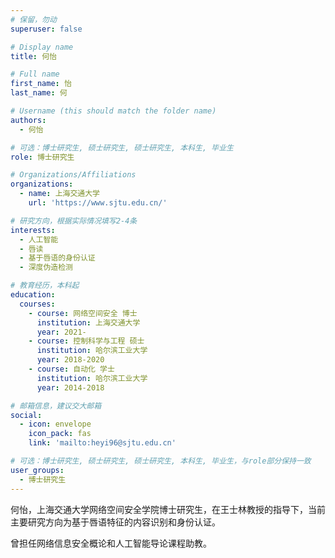 ```yaml
---
# 保留，勿动
superuser: false

# Display name
title: 何怡

# Full name
first_name: 怡
last_name: 何

# Username (this should match the folder name)
authors:
  - 何怡

# 可选：博士研究生, 硕士研究生, 硕士研究生, 本科生, 毕业生
role: 博士研究生

# Organizations/Affiliations
organizations:
  - name: 上海交通大学
    url: 'https://www.sjtu.edu.cn/'

# 研究方向，根据实际情况填写2-4条
interests:
  - 人工智能
  - 唇读
  - 基于唇语的身份认证
  - 深度伪造检测

# 教育经历，本科起
education:
  courses:
    - course: 网络空间安全 博士
      institution: 上海交通大学
      year: 2021-
    - course: 控制科学与工程 硕士
      institution: 哈尔滨工业大学
      year: 2018-2020
    - course: 自动化 学士
      institution: 哈尔滨工业大学
      year: 2014-2018

# 邮箱信息，建议交大邮箱
social:
  - icon: envelope
    icon_pack: fas
    link: 'mailto:heyi96@sjtu.edu.cn'

# 可选：博士研究生, 硕士研究生, 硕士研究生, 本科生, 毕业生，与role部分保持一致
user_groups:
  - 博士研究生
---
```


何怡，上海交通大学网络空间安全学院博士研究生，在王士林教授的指导下，当前主要研究方向为基于唇语特征的内容识别和身份认证。

曾担任网络信息安全概论和人工智能导论课程助教。
